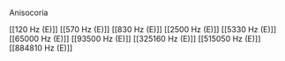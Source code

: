 Anisocoria

[[120 Hz (E)]]
[[570 Hz (E)]]
[[830 Hz (E)]]
[[2500 Hz (E)]]
[[5330 Hz (E)]]
[[65000 Hz (E)]]
[[93500 Hz (E)]]
[[325160 Hz (E)]]
[[515050 Hz (E)]]
[[884810 Hz (E)]]